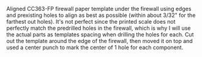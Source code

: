 Aligned CC363-FP firewall paper template under the firewall using edges and prexisting holes to align as best as possible (within about 3/32" for the farthest out holes). It's not perfect since the printed scale does not perfectly match the predrilled holes in the firewall, which is why I will use the actual parts as templates spacing when drilling the holes for each. Cut out the template around the edge of the firewall, then moved it on top and used a center punch to mark the center of 1 hole for each component. 

